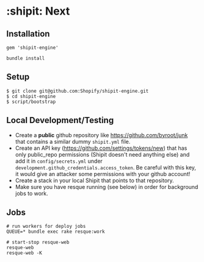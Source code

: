 # :shipit: Next

## Installation

```
gem 'shipit-engine'
```

```
bundle install
```


## Setup

```shell
$ git clone git@github.com:Shopify/shipit-engine.git
$ cd shipit-engine
$ script/bootstrap
```

## Local Development/Testing

- Create a **public** github repository like https://github.com/byroot/junk that
  contains a similar dummy `shipit.yml` file.
- Create an API key (https://github.com/settings/tokens/new) that has only
  public_repo permissions (Shipit doesn't need anything else) and add it in
  `config/secrets.yml` under `development.github_credentials.access_token`. Be
  careful with this key, it would give an attacker some permissions with your
  github account!
- Create a stack in your local Shipit that points to that repository.
- Make sure you have resque running (see below) in order for background jobs to
  work.

## Jobs

```shell
# run workers for deploy jobs
QUEUE=* bundle exec rake resque:work

# start-stop resque-web
resque-web
resque-web -K
```

